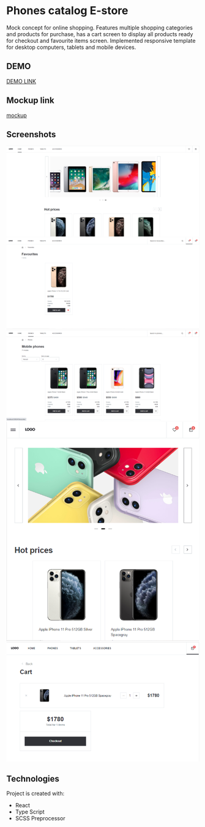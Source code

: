 # Phones catalog E-store 

Mock concept for online shopping. Features multiple shopping categories and products for purchase, has a cart screen to display all products ready for checkout and favourite items screen.
Implemented responsive template for desktop computers, tablets and mobile devices.

## DEMO
[DEMO LINK](https://Ir-ra.github.io/e-store_phone/)

## Mockup link
[mockup](https://www.figma.com/file/uEetgWenSRxk9jgiym6Yzp/Phone-catalog-redesign?node-id=1%3A2&mode=dev)

## Screenshots
![screenshots](./src/screenShots/Screenshot_2.png)
![screenshots](./src/screenShots/Screenshot_4.png)
![screenshots](./src/screenShots/Screenshot_5.png)
![screenshots](./src/screenShots/Screenshot_6.png)
![screenshots](./src/screenShots/Screenshot_8.png)


## Technologies

Project is created with:
* React
* Type Script
* SCSS Preprocessor
